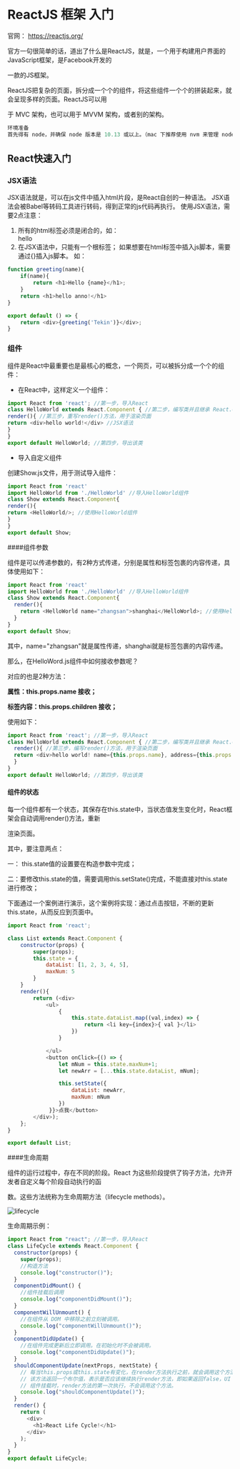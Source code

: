 # ReactJS 框架 入门

官网： https://reactjs.org/

官方一句很简单的话，道出了什么是ReactJS，就是，一个用于构建用户界面的JavaScript框架，是Facebook开发的

一款的JS框架。

ReactJS把复杂的页面，拆分成一个个的组件，将这些组件一个个的拼装起来，就会呈现多样的页面。ReactJS可以用

于 MVC 架构，也可以用于 MVVM 架构，或者别的架构。

~~~js
环境准备
首先得有 node，并确保 node 版本是 10.13 或以上。（mac 下推荐使用 nvm 来管理 node 版本）

~~~

## React快速入门

### JSX语法
JSX语法就是，可以在js文件中插入html片段，是React自创的一种语法。
JSX语法会被Babel等转码工具进行转码，得到正常的js代码再执行。
使用JSX语法，需要2点注意：
1. 所有的html标签必须是闭合的，如： <div>hello</div>
2. 在JSX语法中，只能有一个根标签；
如果想要在html标签中插入js脚本，需要通过{}插入js脚本。
如： 
~~~js
function greeting(name){
	if(name){
		return <h1>Hello {name}</h1>;
	}
	return <h1>hello anno!</h1>
}

export default () => {
	return <div>{greeting('Tekin')}</div>;
}
~~~

### 组件
组件是React中最重要也是最核心的概念，一个网页，可以被拆分成一个个的组件：

- 在React中，这样定义一个组件：

~~~js
import React from 'react'; //第一步，导入React
class HelloWorld extends React.Component { //第二步，编写类并且继承 React.Component
render(){ //第三步，重写render()方法，用于渲染页面
return <div>hello world!</div> //JSX语法
}
}
export default HelloWorld; //第四步，导出该类
~~~

- 导入自定义组件

创建Show.js文件，用于测试导入组件：

~~~js
import React from 'react'
import HelloWorld from './HelloWorld' //导入HelloWorld组件
class Show extends React.Component{
render(){
return <HelloWorld/>; //使用HelloWorld组件
}
}
export default Show;
~~~

####组件参数

组件是可以传递参数的，有2种方式传递，分别是属性和标签包裹的内容传递，具体使用如下：

~~~js
import React from 'react'
import HelloWorld from './HelloWorld' //导入HelloWorld组件
class Show extends React.Component{
  render(){
  	return <HelloWorld name="zhangsan">shanghai</HelloWorld>; //使用HelloWorld组件
  }
}
export default Show;
~~~

其中，name="zhangsan"就是属性传递，shanghai就是标签包裹的内容传递。

那么，在HelloWord.js组件中如何接收参数呢？

对应的也是2种方法：

**属性：this.props.name 接收；**

**标签内容：this.props.children 接收；**

使用如下：

~~~js
import React from 'react'; //第一步，导入React
class HelloWorld extends React.Component { //第二步，编写类并且继承 React.Component
  render(){ //第三步，编写render()方法，用于渲染页面
  return <div>hello world! name={this.props.name}, address={this.props.children}</div> //JSX语法
  }
}
export default HelloWorld; //第四步，导出该类
~~~

#### 组件的状态

每一个组件都有一个状态，其保存在this.state中，当状态值发生变化时，React框架会自动调用render()方法，重新

渲染页面。

其中，要注意两点：

一： this.state值的设置要在构造参数中完成；

二：要修改this.state的值，需要调用this.setState()完成，不能直接对this.state进行修改；

下面通过一个案例进行演示，这个案例将实现：通过点击按钮，不断的更新this.state，从而反应到页面中。

~~~js
import React from 'react';

class List extends React.Component {
    constructor(props) {
        super(props);
        this.state = {
            dataList: [1, 2, 3, 4, 5],
            maxNum: 5
        }
    }
    render(){
        return (<div>
            <ul>
                {
                    this.state.dataList.map((val,index) => {
                        return <li key={index}>{ val }</li>
                    })
                }

            </ul>
            <button onClick={() => {
                let mNum = this.state.maxNum+1;
                let newArr = [...this.state.dataList, mNum];

                this.setState({
                    dataList: newArr,
                    maxNum: mNum
                })
             }}>点我</button>
        </div>);
    };
}

export default List;
~~~



####生命周期

组件的运行过程中，存在不同的阶段。React 为这些阶段提供了钩子方法，允许开发者自定义每个阶段自动执行的函

数。这些方法统称为生命周期方法（lifecycle methods）。

![lifecycle](./docs/lifecycle.jpg)



生命周期示例：

~~~js
import React from "react"; //第一步，导入React
class LifeCycle extends React.Component {
  constructor(props) {
    super(props);
    //构造方法
    console.log("constructor()");
  }
  componentDidMount() {
    //组件挂载后调用
    console.log("componentDidMount()");
  }
  componentWillUnmount() {
    //在组件从 DOM 中移除之前立刻被调用。
    console.log("componentWillUnmount()");
  }
  componentDidUpdate() {
    //在组件完成更新后立即调用。在初始化时不会被调用。
    console.log("componentDidUpdate()");
  }
  shouldComponentUpdate(nextProps, nextState) {
    // 每当this.props或this.state有变化，在render方法执行之前，就会调用这个方法。
    // 该方法返回一个布尔值，表示是否应该继续执行render方法，即如果返回false，UI 就不会更新，默认返回true。
    // 组件挂载时，render方法的第一次执行，不会调用这个方法。
    console.log("shouldComponentUpdate()");
  }
  render() {
    return (
      <div>
        <h1>React Life Cycle!</h1>
      </div>
    );
  }
}
export default LifeCycle;

~~~

